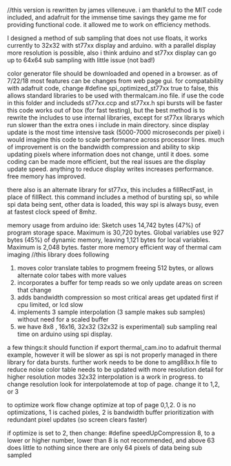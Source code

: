 //this version is rewritten by james villeneuve. i am thankful to the MIT code included, and adafruit for the immense time savings they game me for providing functional code. it allowed me to work on efficiency methods.

I designed a method of sub sampling that does not use floats, it works currently to 32x32 with st77xx display and arduino.
with a parallel display more resolution is possible, also i think arduino and st77xx display can go up to 64x64 sub sampling
with little issue (not bad!)


color generator file should be downloaded and opened in a browser. as of 7/22/18 most features can be changes from web page gui.
for compatability with adafruit code, change #define spi_optimized_st77xx true to false, this allows standard libraries to be used with thermalcam.ino file. if use the code in this folder and includeds st77xx.ccp and st77xx.h spi bursts will be 
faster
this code works out of box (for fast testing), but the best method is to rewrite the includes to use internal libraries, except for st77xx librarys which run slower than the extra ones i include in main directory.
since display update is the most time intensive task (5000-7000 microseconds per pixel) i would imagine this code to scale performance across processor lines. much of improvement is on the bandwidth compression and ability to skip updating pixels where information does not change, until it does. some coding can be made more efficient, but the real issues are the display update speed. anything to reduce display writes increases performance. free memory has improved.

there also is an alternate library for st77xx, this includes a fillRectFast, in place of fillRect. this command includes a method of bursting spi, so while spi data being sent, other data is loaded, this way spi is always busy, even at fastest clock speed of 8mhz.


memory usage from arduino ide: Sketch uses 14,742 bytes (47%) of program storage space. Maximum is 30,720 bytes. Global variables use 927 bytes (45%) of dynamic memory, leaving 1,121 bytes for local variables. Maximum is 2,048 bytes.
faster more memory efficient way of thermal cam imaging //this library does following

1. moves color translate tables to progmem freeing 512 bytes, or allows alternate color tabes with more values
2. incorporates a buffer for temp reads so we only update areas on screen that change
3. adds bandwidth compression so most critical areas get updated first if cpu limited, or lcd slow
4. implements 3 sample interpolation (3 sample makes sub samples) without need for a scaled buffer
5. we have 8x8 , 16x16, 32x32 (32x32 is experimental) sub sampling real time on arduino using spi display.


a few things:it should function if export thermal_cam.ino to adafruit thermal example, however it will be slower as spi is not properly managed in there library for data bursts. further work needs to be done to amg88xx.h file to reduce noise color table needs to be updated with more resolution detail for higher resolution modes 32x32 interpolation is a work in progress.
to change resolution look for interpolatemode at top of page. change it to 1,2, or 3

to optimize work flow change optimize at top of page 0,1,2. 0 is no optimizations, 1 is cached pixles, 2 is bandwidth buffer prioritization with redundant pixel updates (so screen clears faster)

if optimize is set to 2, then change: #define speedUpCompression 8, 
to a lower or higher number, lower than 8 is not recommended, 
and above 63 does little to nothing since there are only 64 pixels of data being sub sampled


